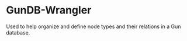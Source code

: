 # GunDB-Wrangler
Used to help organize and define node types and their relations in a Gun database.
